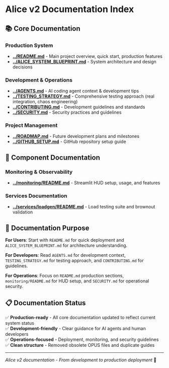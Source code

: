# Alice v2 Documentation Index

## 📚 Core Documentation

### **Production System**

- **[../README.md](../README.md)** - Main project overview, quick start, production features
- **[../ALICE_SYSTEM_BLUEPRINT.md](../ALICE_SYSTEM_BLUEPRINT.md)** - System architecture and design decisions

### **Development & Operations**

- **[../AGENTS.md](../AGENTS.md)** - AI coding agent context & development tips
- **[../TESTING_STRATEGY.md](../TESTING_STRATEGY.md)** - Comprehensive testing approach (real integration, chaos engineering)
- **[../CONTRIBUTING.md](../CONTRIBUTING.md)** - Development guidelines and standards
- **[../SECURITY.md](../SECURITY.md)** - Security practices and guidelines

### **Project Management**

- **[../ROADMAP.md](../ROADMAP.md)** - Future development plans and milestones
- **[../GITHUB_SETUP.md](../GITHUB_SETUP.md)** - GitHub repository setup guide

## 🔧 Component Documentation

### **Monitoring & Observability**

- **[../monitoring/README.md](../monitoring/README.md)** - Streamlit HUD setup, usage, and features

### **Services Documentation**

- **[../services/loadgen/README.md](../services/loadgen/README.md)** - Load testing suite and brownout validation

## 🎯 Documentation Purpose

**For Users**: Start with `README.md` for quick deployment and `ALICE_SYSTEM_BLUEPRINT.md` for architecture understanding.

**For Developers**: Read `AGENTS.md` for development context, `TESTING_STRATEGY.md` for testing approach, and `CONTRIBUTING.md` for guidelines.

**For Operations**: Focus on `README.md` production sections, `monitoring/README.md` for HUD setup, and `SECURITY.md` for operational security.

## 📋 Documentation Status

✅ **Production-ready** - All core documentation updated to reflect current system status  
✅ **Development-friendly** - Clear guidance for AI agents and human developers  
✅ **Operations-focused** - Deployment, monitoring, and security guidelines  
✅ **Clean structure** - Removed obsolete OPUS files and duplicate guides

---

_Alice v2 documentation - From development to production deployment_ 🚀
